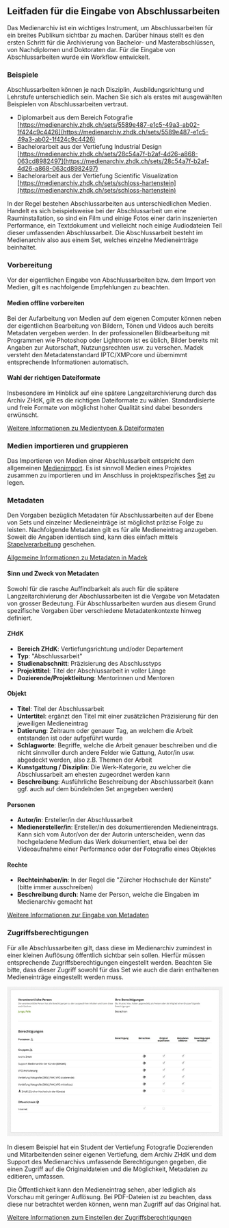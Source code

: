 ## Leitfaden für die Eingabe von Abschlussarbeiten

Das Medienarchiv ist ein wichtiges Instrument, um Abschlussarbeiten für ein breites Publikum sichtbar zu machen. Darüber hinaus stellt es den ersten Schritt für die Archivierung von Bachelor- und Masterabschlüssen, von Nachdiplomen und Doktoraten dar. Für die Eingabe von Abschlussarbeiten wurde ein Workflow entwickelt.

### Beispiele

Abschlussarbeiten können je nach Disziplin, Ausbildungsrichtung und Lehrstufe unterschiedlich sein. Machen Sie sich als erstes mit ausgewählten Beispielen von Abschlussarbeiten vertraut.

* Diplomarbeit aus dem Bereich Fotografie  
  [https://medienarchiv.zhdk.ch/sets/5589e487-e1c5-49a3-ab02-1f424c9c4426](https://medienarchiv.zhdk.ch/sets/5589e487-e1c5-49a3-ab02-1f424c9c4426)
* Bachelorarbeit aus der Vertiefung Industrial Design  
  [https://medienarchiv.zhdk.ch/sets/28c54a7f-b2af-4d26-a868-063cd8982497](https://medienarchiv.zhdk.ch/sets/28c54a7f-b2af-4d26-a868-063cd8982497)
* Bachelorarbeit aus der Vertiefung  Scientific Visualization  
  [https://medienarchiv.zhdk.ch/sets/schloss-hartenstein](https://medienarchiv.zhdk.ch/sets/schloss-hartenstein)

In der Regel bestehen Abschlussarbeiten aus unterschiedlichen Medien. Handelt es sich beispielsweise bei der Abschlussarbeit um eine Rauminstallation, so sind ein Film und einige Fotos einer darin inszenierten Performance, ein Textdokument und vielleicht noch einige Audiodateien Teil dieser umfassenden Abschlussarbeit. Die Abschlussarbeit besteht im Medienarchiv also aus einem Set, welches einzelne Medieneinträge beinhaltet.

### Vorbereitung

Vor der eigentlichen Eingabe von Abschlussarbeiten bzw. dem Import von Medien, gilt es nachfolgende Empfehlungen zu beachten.

#### Medien offline vorbereiten

Bei der Aufarbeitung von Medien auf dem eigenen Computer können neben der eigentlichen Bearbeitung von Bildern, Tönen und Videos auch bereits Metadaten vergeben werden. In der professionellen Bildbearbeitung mit Programmen wie Photoshop oder Lightroom ist es üblich, Bilder bereits mit Angaben zur Autorschaft, Nutzungsrechten usw. zu versehen. Madek versteht den Metadatenstandard IPTC/XMPcore und übernimmt entsprechende Informationen automatisch.

#### Wahl der richtigen Dateiformate

Insbesondere im Hinblick auf eine spätere Langzeitarchivierung durch das Archiv ZHdK, gilt es die richtigen Dateiformate zu wählen. Standardisierte und freie Formate von möglichst hoher Qualität sind dabei besonders erwünscht.

[Weitere Informationen zu Medientypen & Dateiformaten](/madek/mediaentries.html#medientypen-dateiformate)

### Medien importieren und gruppieren

Das Importieren von Medien einer Abschlussarbeit entspricht dem allgemeinen [Medienimport](/madek/mediaentries.html#medien-importieren). Es ist sinnvoll Medien eines Projektes zusammen zu importieren und im Anschluss in projektspezifisches [Set](/madek/organize.html#arbeiten-mit-sets) zu legen.

### Metadaten

Den Vorgaben bezüglich Metadaten für Abschlussarbeiten auf der Ebene von Sets und einzelner Medieneinträge ist möglichst präzise Folge zu leisten. Nachfolgende Metadaten gilt es für alle Medieneintrag anzugeben. Soweit die Angaben identisch sind, kann dies einfach mittels [Stapelverarbeitung](/madek/organize.html#stapelverarbeitung) geschehen.

[Allgemeine Informationen zu Metadaten in Madek](/madek/concepts.html#metadaten)

#### Sinn und Zweck von Metadaten

Sowohl für die rasche Auffindbarkeit als auch für die spätere Langzeitarchivierung der Abschlussarbeiten ist die Vergabe von Metadaten von grosser Bedeutung. Für Abschlussarbeiten wurden aus diesem Grund spezifische Vorgaben über verschiedene Metadatenkontexte hinweg definiert.

#### ZHdK

* **Bereich ZHdK**: Vertiefungsrichtung und/oder Departement
* **Typ**: "Abschlussarbeit"
* **Studienabschnitt**: Präzisierung des Abschlusstyps
* **Projekttitel**: Titel der Abschlussarbeit in voller Länge
* **Dozierende/Projektleitung**: Mentorinnen und Mentoren

#### Objekt

* **Titel**: Titel der Abschlussarbeit
* **Untertitel**: ergänzt den Titel mit einer zusätzlichen Präzisierung für den jeweiligen Medieneintrag
* **Datierung**: Zeitraum oder genauer Tag, an welchem die Arbeit entstanden ist oder aufgeführt wurde
* **Schlagworte**: Begriffe, welche die Arbeit genauer beschreiben und die nicht sinnvoller durch andere Felder wie Gattung, Autor/in usw. abgedeckt werden, also z.B. Themen der Arbeit
* **Kunstgattung / Disziplin**: Die Werk-Kategorie, zu welcher die Abschlussarbeit am ehesten zugeordnet werden kann
* **Beschreibung**: Ausführliche Beschreibung der Abschlussarbeit \(kann ggf. auch auf dem bündelnden Set angegeben werden\)

#### Personen

* **Autor/in**: Ersteller/in der Abschlussarbeit
* **Medienersteller/in**: Ersteller/in des dokumentierenden Medieneintrags. Kann sich vom Autor/von der der Autorin unterscheiden, wenn das hochgeladene Medium das Werk dokumentiert, etwa bei der Videoaufnahme einer Performance oder der Fotografie eines Objektes

#### Rechte

* **Rechteinhaber/in**: In der Regel die "Zürcher Hochschule der Künste" \(bitte immer ausschreiben\)
* **Beschreibung durch**: Name der Person, welche die Eingaben im Medienarchiv gemacht hat

[Weitere Informationen zur Eingabe von Metadaten](/madek/mediaentries.html#metadaten-editieren)

### Zugriffsberechtigungen

Für alle Abschlussarbeiten gilt, dass diese im Medienarchiv zumindest in einer kleinen Auflösung öffentlich sichtbar sein sollen. Hierfür müssen entsprechende Zugriffsberechtigungen eingestellt werden. Beachten Sie bitte, dass dieser Zugriff sowohl für das Set wie auch die darin enthaltenen Medieneinträge eingestellt werden muss.

[![Beispiel für Zugriffsberechtigungen](/assets/complementary-permissions.jpg "Beispiel für Zugriffsberechtigungen")](/assets/complementary-permissions.png)

In diesem Beispiel hat ein Student der Vertiefung Fotografie Dozierenden und Mitarbeitenden seiner eigenen Vertiefung, dem Archiv ZHdK und dem Support des Medienarchivs umfassende Berechtigungen gegeben, die einen Zugriff auf die Originaldateien und die Möglichkeit, Metadaten zu editieren, umfassen.

Die Öffentlichkeit kann den Medieneintrag sehen, aber lediglich als Vorschau mit geringer Auflösung. Bei PDF-Dateien ist zu beachten, dass diese nur betrachtet werden können, wenn man Zugriff auf das Original hat.

[Weitere Informationen zum Einstellen der Zugriffsberechtigungen](/madek/mediaentries.html#zugriffsberechtigungen-bearbeiten)

